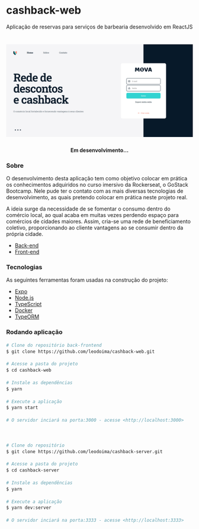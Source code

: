 # cashback-web
Aplicação de reservas para serviços de barbearia desenvolvido em ReactJS

<h1>
  <img src="/assets/Home-Mova.png" />
</h1>

<h4 align="center"> 
	Em desenvolvimento...
</h4>

### Sobre

O desenvolvimento desta aplicação tem como objetivo colocar em prática os conhecimentos adquiridos no curso imersivo da Rockerseat, o GoStack Bootcamp.
Nele pude ter o contato com as mais diversas tecnologias de desenvolvimento, as quais pretendo colocar em prática neste projeto real.

A ideia surge da necessidade de se fomentar o consumo dentro do comércio local, ao qual acaba em muitas vezes perdendo espaço
para comércios de cidades maiores. Assim, cria-se uma rede de beneficiamento coletivo, proporcionando ao cliente vantagens ao se consumir dentro da própria cidade.

- [Back-end](https://github.com/leodoima/cashback-server)
- [Front-end](https://github.com/leodoima/cashback-web)

### Tecnologias

As seguintes ferramentas foram usadas na construção do projeto:

- [Expo](https://expo.io/)
- [Node.js](https://nodejs.org/en/)
- [TypeScript](https://www.typescriptlang.org/)
- [Docker](https://www.docker.com/)
- [TypeORM](https://typeorm.io/)

### Rodando aplicação

```bash
# Clone do repositório back-frontend
$ git clone https://github.com/leodoima/cashback-web.git

# Acesse a pasta do projeto
$ cd cashback-web

# Instale as dependências
$ yarn

# Execute a aplicação
$ yarn start

# O servidor inciará na porta:3000 - acesse <http://localhost:3000>



# Clone do repositório
$ git clone https://github.com/leodoima/cashback-server.git

# Acesse a pasta do projeto
$ cd cashback-server

# Instale as dependências
$ yarn

# Execute a aplicação
$ yarn dev:server

# O servidor inciará na porta:3333 - acesse <http://localhost:3333>
```
